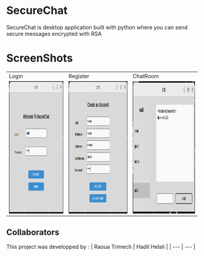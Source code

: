 # SecureChat
SecureChat is  desktop application built with python where you can send secure messages encrypted with RSA

# ScreenShots

<table align="center">
  <tr>
    <td>Login</td>
     <td>Register</td>
     <td colspan="2"> ChatRoom </td>
  </tr>
  <tr>
    <td><img src="./Screenshots/Login.png" width=350 height=350></td>
    <td><img src="./Screenshots/Register.png" width=350 height=350></td>
    <td><img src="./Screenshots/ChatRoom.png" width=350 height=350></td>
  </tr>
   </table>

## Collaborators
This project was developped by :
| Raoua Trimech | Hadil Helali |
| --- | --- |
